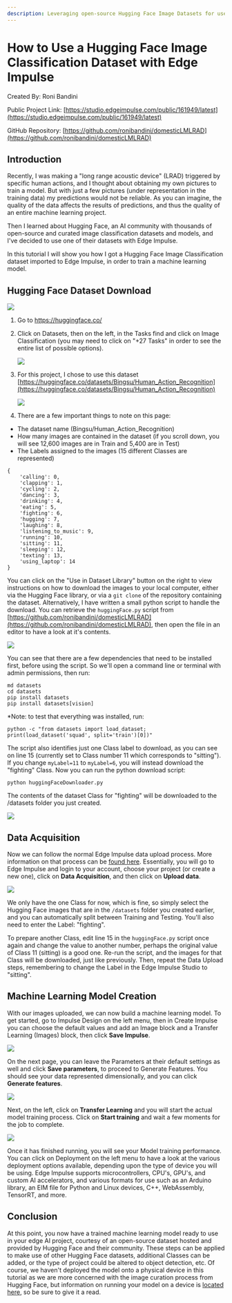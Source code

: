 ```yaml
---
description: Leveraging open-source Hugging Face Image Datasets for use in an Edge Impulse computer vision project.
---
```


# How to Use a Hugging Face Image Classification Dataset with Edge Impulse

Created By:
Roni Bandini 

Public Project Link:
[https://studio.edgeimpulse.com/public/161949/latest](https://studio.edgeimpulse.com/public/161949/latest)

GitHub Repository:
[https://github.com/ronibandini/domesticLMLRAD](https://github.com/ronibandini/domesticLMLRAD)

## Introduction

Recently, I was making a "long range acoustic device" (LRAD) triggered by specific human actions, and I thought about obtaining my own pictures to train a model.  But with just a few pictures (under representation in the training data) my predictions would not be reliable.  As you can imagine, the quality of the data affects the results of predictions, and thus the quality of an entire machine learning project.

Then I learned about Hugging Face, an AI community with thousands of open-source and curated image classification datasets and models, and I've decided to use one of their datasets with Edge Impulse. 

In this tutorial I will show you how I got a Hugging Face Image Classification dataset imported to Edge Impulse, in order to train a machine learning model.
 
## Hugging Face Dataset Download

![](.gitbook/assets/hugging-face-image-classification/intro.png)
 
1. Go to https://huggingface.co/

2. Click on Datasets, then on the left, in the Tasks find and click on Image Classification (you may need to click on "+27 Tasks" in order to see the entire list of possible options).

    ![](.gitbook/assets/hugging-face-image-classification/datasets.png)

3. For this project, I chose to use this dataset [https://huggingface.co/datasets/Bingsu/Human_Action_Recognition](https://huggingface.co/datasets/Bingsu/Human_Action_Recognition)

    ![](.gitbook/assets/hugging-face-image-classification/human-actions.png)

4. There are a few important things to note on this page:

- The dataset name (Bingsu/Human_Action_Recognition)
- How many images are contained in the dataset (if you scroll down, you will see 12,600 images are in Train and 5,400 are in Test)
- The Labels assigned to the images (15 different Classes are represented)

```
{
    'calling': 0,
    'clapping': 1,
    'cycling': 2,
    'dancing': 3,
    'drinking': 4,
    'eating': 5,
    'fighting': 6,
    'hugging': 7,
    'laughing': 8,
    'listening_to_music': 9,
    'running': 10,
    'sitting': 11,
    'sleeping': 12,
    'texting': 13,
    'using_laptop': 14
}
```

You can click on the "Use in Dataset Library" button on the right to view instructions on how to download the images to your local computer, either via the Hugging Face library, or via a `git clone` of the repository containing the dataset.  Alternatively, I have written a small python script to handle the download.  You can retrieve the `huggingFace.py` script from [https://github.com/ronibandini/domesticLMLRAD](https://github.com/ronibandini/domesticLMLRAD), then open the file in an editor to have a look at it's contents.

![](.gitbook/assets/hugging-face-image-classification/script.png)

You can see that there are a few dependencies that need to be installed first, before using the script.  So we'll open a command line or terminal with admin permissions, then run:

```
md datasets
cd datasets
pip install datasets
pip install datasets[vision]
```

*Note: to test that everything was installed, run:
```
python -c "from datasets import load_dataset; print(load_dataset('squad', split='train')[0])"
```

The script also identifies just one Class label to download, as you can see on line 15 (currently set to Class number 11 which corresponds to "sitting").  If you change `myLabel=11` to `myLabel=6`, you will instead download the "fighting" Class.  Now you can run the python download script:

`python huggingFaceDownloader.py`

The contents of the dataset Class for "fighting" will be downloaded to the /datasets folder you just created.

![](.gitbook/assets/hugging-face-image-classification/images.jpg)

## Data Acquisition

Now we can follow the normal Edge Impulse data upload process.  More information on that process can be [found here](https://docs.edgeimpulse.com/docs/edge-impulse-studio/data-acquisition).  Essentially, you will go to Edge Impulse and login to your account, choose your project (or create a new one), click on **Data Acquisition**, and then click on **Upload data**.

![](.gitbook/assets/hugging-face-image-classification/upload-data.jpg)

We only have the one Class for now, which is fine, so simply select the Hugging Face images that are in the `/datasets` folder you created earlier, and you can automatically split between Training and Testing.  You'll also need to enter the Label: "fighting". 

To prepare another Class, edit line 15 in the `huggingFace.py` script once again and change the value to another number, perhaps the original value of Class 11 (sitting) is a good one.  Re-run the script, and the images for that Class will be downloaded, just like previously.  Then, repeat the Data Upload steps, remembering to change the Label in the Edge Impulse Studio to "sitting".

## Machine Learning Model Creation

With our images uploaded, we can now build a machine learning model.  To get started, go to Impulse Design on the left menu, then in Create Impulse you can choose the default values and add an Image block and a Transfer Learning (Images) block, then click **Save Impulse**.

![](.gitbook/assets/hugging-face-image-classification/impulse-design.jpg)

On the next page, you can leave the Parameters at their default settings as well and click **Save parameters**, to proceed to Generate Features.  You should see your data represented dimensionally, and you can click **Generate features**.

![](.gitbook/assets/hugging-face-image-classification/generate-features.jpg)

Next, on the left, click on **Transfer Learning** and you will start the actual model training process.  Click on **Start training** and wait a few moments for the job to complete.

![](.gitbook/assets/hugging-face-image-classification/model-training.jpg)

Once it has finished running, you will see your Model training performance.  You can click on Deployment on the left menu to have a look at the various deployment options available, depending upon the type of device you will be using.  Edge Impulse supports microcontrollers, CPU's, GPU's, and custom AI accelerators, and various formats for use such as an Arduino library, an EIM file for Python and Linux devices, C++, WebAssembly, TensorRT, and more.

## Conclusion 

At this point, you now have a trained machine learning model ready to use in your edge AI project, courtesy of an open-source dataset hosted and provided by Hugging Face and their community.  These steps can be applied to make use of other Hugging Face datasets, additional Classes can be added, or the type of project could be altered to object detection, etc.  Of course, we haven't deployed the model onto a physical device in this tutorial as we are more concerned with the image curation process from Hugging Face, but information on running your model on a device is [located here](https://docs.edgeimpulse.com/docs/edge-impulse-studio/deployment), so be sure to give it a read.




